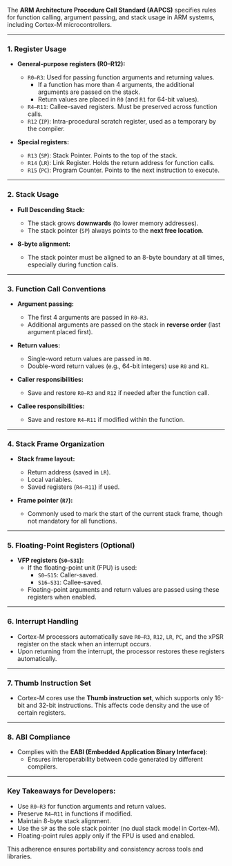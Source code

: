 The **ARM Architecture Procedure Call Standard (AAPCS)** specifies rules for function calling, argument passing, and stack usage in ARM systems, including Cortex-M microcontrollers. 

---

### **1. Register Usage**
- **General-purpose registers (R0–R12):**
  - `R0–R3`: Used for passing function arguments and returning values.
    - If a function has more than 4 arguments, the additional arguments are passed on the stack.
    - Return values are placed in `R0` (and `R1` for 64-bit values).
  - `R4–R11`: Callee-saved registers. Must be preserved across function calls.
  - `R12` (`IP`): Intra-procedural scratch register, used as a temporary by the compiler.

- **Special registers:**
  - `R13` (`SP`): Stack Pointer. Points to the top of the stack.
  - `R14` (`LR`): Link Register. Holds the return address for function calls.
  - `R15` (`PC`): Program Counter. Points to the next instruction to execute.

---

### **2. Stack Usage**
- **Full Descending Stack:**
  - The stack grows **downwards** (to lower memory addresses).
  - The stack pointer (`SP`) always points to the **next free location**.
  
- **8-byte alignment:**
  - The stack pointer must be aligned to an 8-byte boundary at all times, especially during function calls.

---

### **3. Function Call Conventions**
- **Argument passing:**
  - The first 4 arguments are passed in `R0–R3`.
  - Additional arguments are passed on the stack in **reverse order** (last argument placed first).

- **Return values:**
  - Single-word return values are passed in `R0`.
  - Double-word return values (e.g., 64-bit integers) use `R0` and `R1`.

- **Caller responsibilities:**
  - Save and restore `R0–R3` and `R12` if needed after the function call.
  
- **Callee responsibilities:**
  - Save and restore `R4–R11` if modified within the function.

---

### **4. Stack Frame Organization**
- **Stack frame layout:**
  - Return address (saved in `LR`).
  - Local variables.
  - Saved registers (`R4–R11`) if used.

- **Frame pointer (`R7`):**
  - Commonly used to mark the start of the current stack frame, though not mandatory for all functions.

---

### **5. Floating-Point Registers (Optional)**
- **VFP registers (`S0–S31`):**
  - If the floating-point unit (FPU) is used:
    - `S0–S15`: Caller-saved.
    - `S16–S31`: Callee-saved.
  - Floating-point arguments and return values are passed using these registers when enabled.

---

### **6. Interrupt Handling**
- Cortex-M processors automatically save `R0–R3`, `R12`, `LR`, `PC`, and the xPSR register on the stack when an interrupt occurs.
- Upon returning from the interrupt, the processor restores these registers automatically.

---

### **7. Thumb Instruction Set**
- Cortex-M cores use the **Thumb instruction set**, which supports only 16-bit and 32-bit instructions. This affects code density and the use of certain registers.

---

### **8. ABI Compliance**
- Complies with the **EABI (Embedded Application Binary Interface)**:
  - Ensures interoperability between code generated by different compilers.

---

### Key Takeaways for Developers:
- Use `R0–R3` for function arguments and return values.
- Preserve `R4–R11` in functions if modified.
- Maintain 8-byte stack alignment.
- Use the `SP` as the sole stack pointer (no dual stack model in Cortex-M).
- Floating-point rules apply only if the FPU is used and enabled.

This adherence ensures portability and consistency across tools and libraries. 